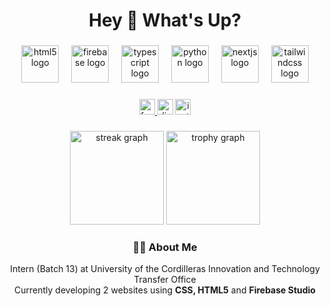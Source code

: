 <h1 align="center">Hey 👋 What's Up?</h1>

###

<div align="center">
  <img src="https://skillicons.dev/icons?i=html" height="60" alt="html5 logo" />
  <img width="12" />
  <img src="https://skillicons.dev/icons?i=firebase" height="60" alt="firebase logo" />
  <img width="12" />
  <img src="https://skillicons.dev/icons?i=ts" height="60" alt="typescript logo" />
  <img width="12" />
  <img src="https://skillicons.dev/icons?i=py" height="60" alt="python logo" />
  <img width="12" />
  <img src="https://skillicons.dev/icons?i=nextjs" height="60" alt="nextjs logo" />
  <img width="12" />
  <img src="https://skillicons.dev/icons?i=tailwind" height="60" alt="tailwindcss logo" />
</div>

###

<div align="center">
  <a href="https://www.facebook.com/n7.jxng/">
    <img src="https://img.shields.io/static/v1?message=Facebook&logo=facebook&label=&color=1877F2&logoColor=white&labelColor=&style=for-the-badge" height="25" alt="facebook logo" />
  </a>
  <span>
    <img src="https://img.shields.io/static/v1?message=Discord:j.1100001001&logo=discord&label=&color=7289DA&logoColor=white&labelColor=&style=for-the-badge" height="25" alt="discord logo" />
  </span>
  <span>
    <img src="https://img.shields.io/static/v1?message=Instagram:j.1100001001&logo=instagram&label=&color=E4405F&logoColor=white&labelColor=&style=for-the-badge" height="25" alt="instagram logo" />
  </span>
</div>

###

<div align="center">
  <img src="https://streak-stats.demolab.com?user=n7Jong&locale=en&mode=daily&theme=dracula&hide_border=false&border_radius=5&order=3" height="150" alt="streak graph" />
  <img src="https://github-profile-trophy.vercel.app?username=n7Jong&theme=dracula&column=-1&row=1&margin-w=8&margin-h=8&no-bg=false&no-frame=false&order=4" height="150" alt="trophy graph" />
</div>

<div align="center">
  <h3>👨‍💻 About Me</h3>
  <p>
    Intern (Batch 13) at University of the Cordilleras Innovation and Technology Transfer Office<br>
    Currently developing 2 websites using <b>CSS, </b><b>HTML5</b> and <b>Firebase Studio</b>
  </p>
</div>
